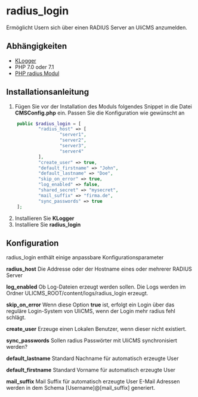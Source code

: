 # radius_login

Ermöglicht Usern sich über einen RADIUS Server an UliCMS anzumelden.

## Abhängigkeiten

* [KLogger](https://extend.ulicms.de/klogger.html)
* PHP 7.0 oder 7.1
* [PHP radius Modul](http://php.net/manual/de/book.radius.php)

## Installationsanleitung

1. Fügen Sie vor der Installation des Moduls folgendes Snippet in die Datei **CMSConfig.php** ein. Passen Sie die Konfiguration wie gewünscht an

```php
	public $radius_login = [ 
			"radius_host" => [ 
					"server1",
					"server2",
					"server3",
					"server4" 
			],
			"create_user" => true,
			"default_firstname" => "John",
			"default_lastname" => "Doe",
			"skip_on_error" => true,
			"log_enabled" => false,
			"shared_secret" => "mysecret",
			"mail_suffix" => "firma.de",
			"sync_passwords" => true 
	];
```

2. Installieren Sie **KLogger**
3. Installiere Sie **radius_login**

## Konfiguration

radius_login enthält einige anpassbare Konfigurationsparameter

**radius_host** Die Addresse oder der Hostname eines oder mehrerer RADIUS Server

**log_enabled** Ob Log-Dateien erzeugt werden sollen. Die Logs werden im Ordner ULICMS_ROOT/content/logs/radius_login erzeugt.

**skip_on_error** Wenn diese Option **true** ist, erfolgt ein Login über das reguläre Login-System von UliCMS, wenn der Login mehr radius fehl schlägt.

**create_user** Erzeuge einen Lokalen Benutzer, wenn dieser nicht existiert.

**sync_passwords**
Sollen radius Passwörter mit UliCMS synchronisiert werden?

**default_lastname**
Standard Nachname für automatisch erzeugte User

**default_firstname**
Standard Vorname für automatisch erzeugte User

**mail_suffix**
Mail Suffix für automatisch erzeugte User
E-Mail Adressen werden in dem Schema [Username]@[mail_suffix] generiert.